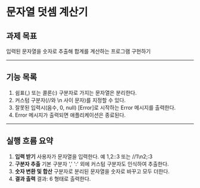 # 문자열 덧셈 계산기

## 과제 목표
입력된 문자열을 숫자로 추출해 합계를 계산하는 프로그램 구현하기

---

## 기능 목록
1. 쉼표(,) 또는 콜론(:) 구분자로 가지는 문자열은 분리한다. 
2. 커스텀 구분자(//와 \n 사이 문자)를 지정할 수 있다. 
3. 잘못된 입력시(음수, 0, null) [Error]로 시작하는 Error 메시지를 출력한다. 
4. Error 메시지가 출력되면 애플리케이션은 종료된다. 

--- 

## 실행 흐름 요약 
1. **입력 받기** 사용자가 문자열을 입력한다. 예 1,2::3 또는 //1\n2;:3 
2. **구분자 추출** 기본 구분자 ',' ':' 외에 커스텀 구분자도 인식하여 추출한다. 
3. **숫자 변환 및 합산** 구분자로 분리된 문자열을 숫자로 바꾸고 모두 더한다. 
4. **결과 출력** 결과: 6 형태로 출력한다.
